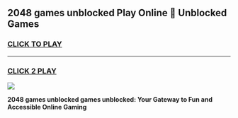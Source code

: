 
## 2048 games unblocked Play Online 👋 Unblocked Games
<h3>
<a href="https://premium.freeplayer.one?title=2048_games_unblocked&ref=19F">CLICK TO PLAY</a></h3>
<hr>

<h3>
<a href="https://premium.freeplayer.one?title=2048_games_unblocked&ref=19F">CLICK 2 PLAY</a>
  
</h3>

<a href="https://premium.freeplayer.one?title=2048_games_unblocked&ref=19F"><img src="https://clearcache.store/games.png"></a>


**2048 games unblocked games unblocked: Your Gateway to Fun and Accessible Online Gaming**
